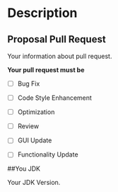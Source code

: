 # Description


## Proposal Pull Request


Your information about pull request.

**Your pull request must be**
- [ ] Bug Fix
- [ ] Code Style Enhancement
- [ ] Optimization
- [ ] Review 
- [ ] GUI Update
- [ ] Functionality Update


##You JDK

Your JDK Version.
